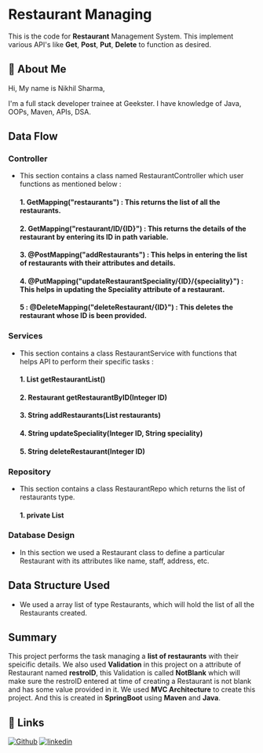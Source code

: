 # Restaurant Managing

This is the code for **Restaurant** Management System.
This implement various API's like **Get**, **Post**, **Put**, **Delete** to function as desired.


## 🚀 About Me
Hi, My name is Nikhil Sharma,

I'm a full stack developer trainee at Geekster. I have knowledge of Java, OOPs, Maven, APIs, DSA.


## Data Flow

### Controller
-   This section contains a class named RestaurantController which user functions as mentioned below :

       #### 1. GetMapping("restaurants") : This returns the list of all the restaurants.
       #### 2. GetMapping("restaurant/ID/{ID}") : This returns the details of the restaurant by entering its ID in path variable.
       #### 3. @PostMapping("addRestaurants") : This helps in entering the list of restaurants with their attributes and details.
       #### 4. @PutMapping("updateRestaurantSpeciality/{ID}/{speciality}") : This helps in updating the Speciality attribute of a restaurant.
       #### 5 : @DeleteMapping("deleteRestaurant/{ID}") : This deletes the restaurant whose ID is been provided.


### Services
-   This section contains a class RestaurantService with functions that helps API to perform their specific tasks : 

    #### 1. List<Restaurant> getRestaurantList()
    #### 2. Restaurant getRestaurantByID(Integer ID)
    #### 3. String addRestaurants(List<Restaurant> restaurants)
    #### 4. String updateSpeciality(Integer ID, String speciality)
    #### 5. String deleteRestaurant(Integer ID)
    

###  Repository
-   This section contains a class RestaurantRepo which returns the list of restaurants type.

    #### 1. private List<Restaurant>

### Database Design
-   In this section we used a Restaurant class to define a particular Restaurant with its attributes like name, staff, address, etc.


## Data Structure Used

- We used a array list of type Restaurants, which will hold the list of all the Restaurants created.
## Summary

This project performs the task managing a **list of restaurants** with their speicific details.
We also used **Validation** in this project on a attribute of Restaurant named **restroID**, this Validation is called **NotBlank** which will make sure the restroID entered at time of creating a Restaurant is not blank and has some value provided in it.
We used **MVC Architecture** to create this project. 
And this is created in **SpringBoot** using **Maven** and **Java**.


## 🔗 Links
[![Github](https://img.shields.io/badge/Github-000?style=for-the-badge&logo=ko-fi&logoColor=white)](https://github.com/Nikhil-Sharma-CS)
[![linkedin](https://img.shields.io/badge/linkedin-0A66C2?style=for-the-badge&logo=linkedin&logoColor=white)](https://www.linkedin.com/in/nikhil-sharma-cse)
